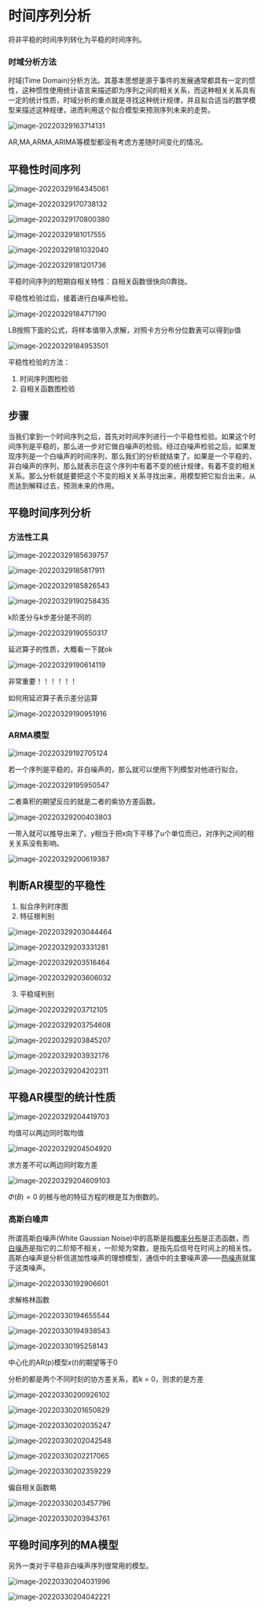 # 时间序列分析



将非平稳的时间序列转化为平稳的时间序列。

### 时域分析方法

时域(Time Domain)分析方法。其基本思想是源于事件的发展通常都具有一定的惯性，这种惯性使用统计语言来描述即为序列之间的相关关系，而这种相关关系具有一定的统计性质，时域分析的重点就是寻找这种统计规律，并且拟合适当的数学模型来描述这种规律，进而利用这个拟合模型来预测序列未来的走势。



![image-20220329163714131](C:\Users\s'c\AppData\Roaming\Typora\typora-user-images\image-20220329163714131.png)

AR,MA,ARMA,ARIMA等模型都没有考虑方差随时间变化的情况。



## 平稳性时间序列

![image-20220329164345061](C:\Users\s'c\AppData\Roaming\Typora\typora-user-images\image-20220329164345061.png)

![image-20220329170738132](C:\Users\s'c\AppData\Roaming\Typora\typora-user-images\image-20220329170738132.png)

![image-20220329170800380](C:\Users\s'c\AppData\Roaming\Typora\typora-user-images\image-20220329170800380.png)





![image-20220329181017555](C:\Users\s'c\AppData\Roaming\Typora\typora-user-images\image-20220329181017555.png)

![image-20220329181032040](C:\Users\s'c\AppData\Roaming\Typora\typora-user-images\image-20220329181032040.png)

![image-20220329181201736](C:\Users\s'c\AppData\Roaming\Typora\typora-user-images\image-20220329181201736.png)



平稳时间序列的短期自相关特性：自相关函数很快向0靠拢。





平稳性检验过后，接着进行白噪声检验。

![image-20220329184717190](C:\Users\s'c\AppData\Roaming\Typora\typora-user-images\image-20220329184717190.png)

LB按照下面的公式，将样本值带入求解，对照卡方分布分位数表可以得到p值

![image-20220329184953501](C:\Users\s'c\AppData\Roaming\Typora\typora-user-images\image-20220329184953501.png)

平稳性检验的方法：

1. 时间序列图检验
2. 自相关函数图检验







## 步骤

当我们拿到一个时间序列之后，首先对时间序列进行一个平稳性检验。如果这个时间序列是平稳的，那么进一步对它做白噪声的检验。经过白噪声检验之后，如果发现序列是一个白噪声的时间序列，那么我们的分析就结束了。如果是一个平稳的，非白噪声的序列，那么就表示在这个序列中有着不变的统计规律，有着不变的相关关系。那么分析就是要把这个不变的相关关系寻找出来，用模型把它拟合出来，从而达到解释过去，预测未来的作用。



## 平稳时间序列分析

### 方法性工具

![image-20220329185639757](C:\Users\s'c\AppData\Roaming\Typora\typora-user-images\image-20220329185639757.png)

![image-20220329185817911](C:\Users\s'c\AppData\Roaming\Typora\typora-user-images\image-20220329185817911.png)

![image-20220329185826543](C:\Users\s'c\AppData\Roaming\Typora\typora-user-images\image-20220329185826543.png)

![image-20220329190258435](C:\Users\s'c\AppData\Roaming\Typora\typora-user-images\image-20220329190258435.png)

k阶差分与k步差分是不同的

![image-20220329190550317](C:\Users\s'c\AppData\Roaming\Typora\typora-user-images\image-20220329190550317.png)

延迟算子的性质，大概看一下就ok

![image-20220329190614119](C:\Users\s'c\AppData\Roaming\Typora\typora-user-images\image-20220329190614119.png)

非常重要！！！！！！

如何用延迟算子表示差分运算

![image-20220329190951916](C:\Users\s'c\AppData\Roaming\Typora\typora-user-images\image-20220329190951916.png)





### ARMA模型

![image-20220329192705124](C:\Users\s'c\AppData\Roaming\Typora\typora-user-images\image-20220329192705124.png)

若一个序列是平稳的，非白噪声的，那么就可以使用下列模型对他进行拟合。

![image-20220329195950547](C:\Users\s'c\AppData\Roaming\Typora\typora-user-images\image-20220329195950547.png)

二者乘积的期望反应的就是二者的紫协方差函数。

![image-20220329200403803](C:\Users\s'c\AppData\Roaming\Typora\typora-user-images\image-20220329200403803.png)

一带入就可以推导出来了。y相当于把x向下平移了u个单位而已，对序列之间的相关关系没有影响。

![image-20220329200619387](C:\Users\s'c\AppData\Roaming\Typora\typora-user-images\image-20220329200619387.png)



## 判断AR模型的平稳性

1. 拟合序列时序图
2. 特征根判别

![image-20220329203044464](C:\Users\s'c\AppData\Roaming\Typora\typora-user-images\image-20220329203044464.png)

![image-20220329203331281](C:\Users\s'c\AppData\Roaming\Typora\typora-user-images\image-20220329203331281.png)

![image-20220329203516464](C:\Users\s'c\AppData\Roaming\Typora\typora-user-images\image-20220329203516464.png)

![image-20220329203606032](C:\Users\s'c\AppData\Roaming\Typora\typora-user-images\image-20220329203606032.png)



3. 平稳域判别

![image-20220329203712105](C:\Users\s'c\AppData\Roaming\Typora\typora-user-images\image-20220329203712105.png)

![image-20220329203754608](C:\Users\s'c\AppData\Roaming\Typora\typora-user-images\image-20220329203754608.png)

![image-20220329203845207](C:\Users\s'c\AppData\Roaming\Typora\typora-user-images\image-20220329203845207.png)

![image-20220329203932176](C:\Users\s'c\AppData\Roaming\Typora\typora-user-images\image-20220329203932176.png)

![image-20220329204202311](C:\Users\s'c\AppData\Roaming\Typora\typora-user-images\image-20220329204202311.png)

## 平稳AR模型的统计性质

![image-20220329204419703](C:\Users\s'c\AppData\Roaming\Typora\typora-user-images\image-20220329204419703.png)

均值可以两边同时取均值

![image-20220329204504920](C:\Users\s'c\AppData\Roaming\Typora\typora-user-images\image-20220329204504920.png)

求方差不可以两边同时取方差

![image-20220329204609103](C:\Users\s'c\AppData\Roaming\Typora\typora-user-images\image-20220329204609103.png)

$\Phi (B)=0$ 的根与他的特征方程的根是互为倒数的。



### 高斯白噪声

所谓高斯白噪声(White Gaussian Noise)中的高斯是指[概率分布](https://baike.baidu.com/item/概率分布/828907)是正态函数，而[白噪声](https://baike.baidu.com/item/白噪声/4062223)是指它的二阶矩不相关，一阶矩为常数，是指先后信号在时间上的相关性。高斯白噪声是分析信道加性噪声的理想模型，通信中的主要噪声源——[热噪声](https://baike.baidu.com/item/热噪声/10790461)就属于这类噪声。

![image-20220330192906601](C:\Users\s'c\AppData\Roaming\Typora\typora-user-images\image-20220330192906601.png)

求解格林函数

![image-20220330194655544](C:\Users\s'c\AppData\Roaming\Typora\typora-user-images\image-20220330194655544.png)

![image-20220330194938543](C:\Users\s'c\AppData\Roaming\Typora\typora-user-images\image-20220330194938543.png)

![image-20220330195258143](C:\Users\s'c\AppData\Roaming\Typora\typora-user-images\image-20220330195258143.png)

中心化的AR(p)模型$x(t)$的期望等于0

分析的都是两个不同时刻的协方差关系，若k = 0，则求的是方差

![image-20220330200926102](C:\Users\s'c\AppData\Roaming\Typora\typora-user-images\image-20220330200926102.png)

![image-20220330201650829](C:\Users\s'c\AppData\Roaming\Typora\typora-user-images\image-20220330201650829.png)

![image-20220330202035247](C:\Users\s'c\AppData\Roaming\Typora\typora-user-images\image-20220330202035247.png)

![image-20220330202042548](C:\Users\s'c\AppData\Roaming\Typora\typora-user-images\image-20220330202042548.png)



![image-20220330202217065](C:\Users\s'c\AppData\Roaming\Typora\typora-user-images\image-20220330202217065.png)

 ![image-20220330202359229](C:\Users\s'c\AppData\Roaming\Typora\typora-user-images\image-20220330202359229.png)

偏自相关函数略



![image-20220330203457796](C:\Users\s'c\AppData\Roaming\Typora\typora-user-images\image-20220330203457796.png)

![image-20220330203943761](C:\Users\s'c\AppData\Roaming\Typora\typora-user-images\image-20220330203943761.png)



## 平稳时间序列的MA模型

另外一类对于平稳非白噪声序列很常用的模型。

![image-20220330204031996](C:\Users\s'c\AppData\Roaming\Typora\typora-user-images\image-20220330204031996.png)

![image-20220330204042221](C:\Users\s'c\AppData\Roaming\Typora\typora-user-images\image-20220330204042221.png)

